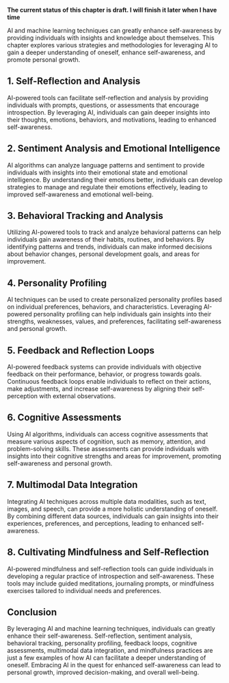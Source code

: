 **The current status of this chapter is draft. I will finish it later when I have time**

AI and machine learning techniques can greatly enhance self-awareness by providing individuals with insights and knowledge about themselves. This chapter explores various strategies and methodologies for leveraging AI to gain a deeper understanding of oneself, enhance self-awareness, and promote personal growth.

**1. Self-Reflection and Analysis**
-----------------------------------

AI-powered tools can facilitate self-reflection and analysis by providing individuals with prompts, questions, or assessments that encourage introspection. By leveraging AI, individuals can gain deeper insights into their thoughts, emotions, behaviors, and motivations, leading to enhanced self-awareness.

**2. Sentiment Analysis and Emotional Intelligence**
----------------------------------------------------

AI algorithms can analyze language patterns and sentiment to provide individuals with insights into their emotional state and emotional intelligence. By understanding their emotions better, individuals can develop strategies to manage and regulate their emotions effectively, leading to improved self-awareness and emotional well-being.

**3. Behavioral Tracking and Analysis**
---------------------------------------

Utilizing AI-powered tools to track and analyze behavioral patterns can help individuals gain awareness of their habits, routines, and behaviors. By identifying patterns and trends, individuals can make informed decisions about behavior changes, personal development goals, and areas for improvement.

**4. Personality Profiling**
----------------------------

AI techniques can be used to create personalized personality profiles based on individual preferences, behaviors, and characteristics. Leveraging AI-powered personality profiling can help individuals gain insights into their strengths, weaknesses, values, and preferences, facilitating self-awareness and personal growth.

**5. Feedback and Reflection Loops**
------------------------------------

AI-powered feedback systems can provide individuals with objective feedback on their performance, behavior, or progress towards goals. Continuous feedback loops enable individuals to reflect on their actions, make adjustments, and increase self-awareness by aligning their self-perception with external observations.

**6. Cognitive Assessments**
----------------------------

Using AI algorithms, individuals can access cognitive assessments that measure various aspects of cognition, such as memory, attention, and problem-solving skills. These assessments can provide individuals with insights into their cognitive strengths and areas for improvement, promoting self-awareness and personal growth.

**7. Multimodal Data Integration**
----------------------------------

Integrating AI techniques across multiple data modalities, such as text, images, and speech, can provide a more holistic understanding of oneself. By combining different data sources, individuals can gain insights into their experiences, preferences, and perceptions, leading to enhanced self-awareness.

**8. Cultivating Mindfulness and Self-Reflection**
--------------------------------------------------

AI-powered mindfulness and self-reflection tools can guide individuals in developing a regular practice of introspection and self-awareness. These tools may include guided meditations, journaling prompts, or mindfulness exercises tailored to individual needs and preferences.

**Conclusion**
--------------

By leveraging AI and machine learning techniques, individuals can greatly enhance their self-awareness. Self-reflection, sentiment analysis, behavioral tracking, personality profiling, feedback loops, cognitive assessments, multimodal data integration, and mindfulness practices are just a few examples of how AI can facilitate a deeper understanding of oneself. Embracing AI in the quest for enhanced self-awareness can lead to personal growth, improved decision-making, and overall well-being.

